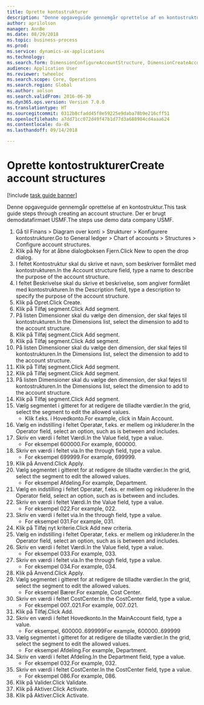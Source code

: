 ```yaml
--- 
title: Oprette kontostrukturer
description: "Denne opgaveguide gennemgår oprettelse af en kontostruktur."
author: aprilolson
manager: AnnBe
ms.date: 08/29/2018
ms.topic: business-process
ms.prod: 
ms.service: dynamics-ax-applications
ms.technology: 
ms.search.form: DimensionConfigureAccountStructure, DimensionCreateAccountStructure, DimensionHierarchyAddLevel, DimensionHierarchyConstraintActivate
audience: Application User
ms.reviewer: twheeloc
ms.search.scope: Core, Operations
ms.search.region: Global
ms.author: aolson
ms.search.validFrom: 2016-06-30
ms.dyn365.ops.version: Version 7.0.0
ms.translationtype: HT
ms.sourcegitcommit: 0312b8cfadd45f8e59225e9daba78b9e216cff51
ms.openlocfilehash: a7dd71cc072d49f47b1d77d3a688984cd4aaa624
ms.contentlocale: da-dk
ms.lasthandoff: 09/14/2018

---
```

# <a name="create-account-structures"></a><span data-ttu-id="51b43-103">Oprette kontostrukturer</span><span class="sxs-lookup"><span data-stu-id="51b43-103">Create account structures</span></span>

[!include [task guide banner](../../includes/task-guide-banner.md)]

<span data-ttu-id="51b43-104">Denne opgaveguide gennemgår oprettelse af en kontostruktur.</span><span class="sxs-lookup"><span data-stu-id="51b43-104">This task guide steps through creating an account structure.</span></span> <span data-ttu-id="51b43-105">Der er brugt demodatafirmaet USMF.</span><span class="sxs-lookup"><span data-stu-id="51b43-105">The steps use demo data company USMF.</span></span>

1. <span data-ttu-id="51b43-106">Gå til Finans > Diagram over konti > Strukturer > Konfigurere kontostrukturer.</span><span class="sxs-lookup"><span data-stu-id="51b43-106">Go to General ledger > Chart of accounts > Structures > Configure account structures.</span></span>
2. <span data-ttu-id="51b43-107">Klik på Ny for at åbne dialogboksen Fjern.</span><span class="sxs-lookup"><span data-stu-id="51b43-107">Click New to open the drop dialog.</span></span>
3. <span data-ttu-id="51b43-108">I feltet Kontostruktur skal du skrive et navn, som beskriver formålet med kontostrukturen.</span><span class="sxs-lookup"><span data-stu-id="51b43-108">In the Account structure field, type a name to describe the purpose of the account structure.</span></span>
4. <span data-ttu-id="51b43-109">I feltet Beskrivelse skal du skrive et beskrivelse, som angiver formålet med kontostrukturen.</span><span class="sxs-lookup"><span data-stu-id="51b43-109">In the Description field, type a description to specify the purpose of the account structure.</span></span>
5. <span data-ttu-id="51b43-110">Klik på Opret.</span><span class="sxs-lookup"><span data-stu-id="51b43-110">Click Create.</span></span>
6. <span data-ttu-id="51b43-111">Klik på Tilføj segment.</span><span class="sxs-lookup"><span data-stu-id="51b43-111">Click Add segment.</span></span>
7. <span data-ttu-id="51b43-112">På listen Dimensioner skal du vælge den dimension, der skal føjes til kontostrukturen.</span><span class="sxs-lookup"><span data-stu-id="51b43-112">In the Dimensions list, select the dimension to add to the account structure.</span></span>
8. <span data-ttu-id="51b43-113">Klik på Tilføj segment.</span><span class="sxs-lookup"><span data-stu-id="51b43-113">Click Add segment.</span></span>
9. <span data-ttu-id="51b43-114">Klik på Tilføj segment.</span><span class="sxs-lookup"><span data-stu-id="51b43-114">Click Add segment.</span></span>
10. <span data-ttu-id="51b43-115">På listen Dimensioner skal du vælge den dimension, der skal føjes til kontostrukturen.</span><span class="sxs-lookup"><span data-stu-id="51b43-115">In the Dimensions list, select the dimension to add to the account structure.</span></span>
11. <span data-ttu-id="51b43-116">Klik på Tilføj segment.</span><span class="sxs-lookup"><span data-stu-id="51b43-116">Click Add segment.</span></span>
12. <span data-ttu-id="51b43-117">Klik på Tilføj segment.</span><span class="sxs-lookup"><span data-stu-id="51b43-117">Click Add segment.</span></span>
13. <span data-ttu-id="51b43-118">På listen Dimensioner skal du vælge den dimension, der skal føjes til kontostrukturen.</span><span class="sxs-lookup"><span data-stu-id="51b43-118">In the Dimensions list, select the dimension to add to the account structure.</span></span>
14. <span data-ttu-id="51b43-119">Klik på Tilføj segment.</span><span class="sxs-lookup"><span data-stu-id="51b43-119">Click Add segment.</span></span>
15. <span data-ttu-id="51b43-120">Vælg segmentet i gitteret for at redigere de tilladte værdier.</span><span class="sxs-lookup"><span data-stu-id="51b43-120">In the grid, select the segment to edit the allowed values.</span></span>
    * <span data-ttu-id="51b43-121">Klik f.eks. i Hovedkonto.</span><span class="sxs-lookup"><span data-stu-id="51b43-121">For example, click in Main Account.</span></span>  
16. <span data-ttu-id="51b43-122">Vælg en indstilling i feltet Operatør, f.eks. er mellem og inkluderer.</span><span class="sxs-lookup"><span data-stu-id="51b43-122">In the Operator field, select an option, such as is between and includes.</span></span>
17. <span data-ttu-id="51b43-123">Skriv en værdi i feltet Værdi.</span><span class="sxs-lookup"><span data-stu-id="51b43-123">In the Value field, type a value.</span></span>
    * <span data-ttu-id="51b43-124">For eksempel 600000.</span><span class="sxs-lookup"><span data-stu-id="51b43-124">For example, 600000.</span></span>  
18. <span data-ttu-id="51b43-125">Skriv en værdi i feltet via.</span><span class="sxs-lookup"><span data-stu-id="51b43-125">In the through field, type a value.</span></span>
    * <span data-ttu-id="51b43-126">For eksempel 699999.</span><span class="sxs-lookup"><span data-stu-id="51b43-126">For example, 699999.</span></span>  
19. <span data-ttu-id="51b43-127">Klik på Anvend.</span><span class="sxs-lookup"><span data-stu-id="51b43-127">Click Apply.</span></span>
20. <span data-ttu-id="51b43-128">Vælg segmentet i gitteret for at redigere de tilladte værdier.</span><span class="sxs-lookup"><span data-stu-id="51b43-128">In the grid, select the segment to edit the allowed values.</span></span>
    * <span data-ttu-id="51b43-129">For eksempel Afdeling.</span><span class="sxs-lookup"><span data-stu-id="51b43-129">For example, Department.</span></span>  
21. <span data-ttu-id="51b43-130">Vælg en indstilling i feltet Operatør, f.eks. er mellem og inkluderer.</span><span class="sxs-lookup"><span data-stu-id="51b43-130">In the Operator field, select an option, such as is between and includes.</span></span>
22. <span data-ttu-id="51b43-131">Skriv en værdi i feltet Værdi.</span><span class="sxs-lookup"><span data-stu-id="51b43-131">In the Value field, type a value.</span></span>
    * <span data-ttu-id="51b43-132">For eksempel 022.</span><span class="sxs-lookup"><span data-stu-id="51b43-132">For example, 022.</span></span>  
23. <span data-ttu-id="51b43-133">Skriv en værdi i feltet via.</span><span class="sxs-lookup"><span data-stu-id="51b43-133">In the through field, type a value.</span></span>
    * <span data-ttu-id="51b43-134">For eksempel 031.</span><span class="sxs-lookup"><span data-stu-id="51b43-134">For example, 031.</span></span>  
24. <span data-ttu-id="51b43-135">Klik på Tilføj nyt kriterie.</span><span class="sxs-lookup"><span data-stu-id="51b43-135">Click Add new criteria.</span></span>
25. <span data-ttu-id="51b43-136">Vælg en indstilling i feltet Operatør, f.eks. er mellem og inkluderer.</span><span class="sxs-lookup"><span data-stu-id="51b43-136">In the Operator field, select an option, such as is between and includes.</span></span>
26. <span data-ttu-id="51b43-137">Skriv en værdi i feltet Værdi.</span><span class="sxs-lookup"><span data-stu-id="51b43-137">In the Value field, type a value.</span></span>
    * <span data-ttu-id="51b43-138">For eksempel 033.</span><span class="sxs-lookup"><span data-stu-id="51b43-138">For example, 033.</span></span>  
27. <span data-ttu-id="51b43-139">Skriv en værdi i feltet via.</span><span class="sxs-lookup"><span data-stu-id="51b43-139">In the through field, type a value.</span></span>
    * <span data-ttu-id="51b43-140">For eksempel 034.</span><span class="sxs-lookup"><span data-stu-id="51b43-140">For example, 034.</span></span>  
28. <span data-ttu-id="51b43-141">Klik på Anvend.</span><span class="sxs-lookup"><span data-stu-id="51b43-141">Click Apply.</span></span>
29. <span data-ttu-id="51b43-142">Vælg segmentet i gitteret for at redigere de tilladte værdier.</span><span class="sxs-lookup"><span data-stu-id="51b43-142">In the grid, select the segment to edit the allowed values.</span></span>
    * <span data-ttu-id="51b43-143">For eksempel Bærer.</span><span class="sxs-lookup"><span data-stu-id="51b43-143">For example, Cost Center.</span></span>  
30. <span data-ttu-id="51b43-144">Skriv en værdi i feltet CostCenter.</span><span class="sxs-lookup"><span data-stu-id="51b43-144">In the CostCenter field, type a value.</span></span>
    * <span data-ttu-id="51b43-145">For eksempel 007..021.</span><span class="sxs-lookup"><span data-stu-id="51b43-145">For example, 007..021.</span></span>  
31. <span data-ttu-id="51b43-146">Klik på Tilføj.</span><span class="sxs-lookup"><span data-stu-id="51b43-146">Click Add.</span></span>
32. <span data-ttu-id="51b43-147">Skriv en værdi i feltet Hovedkonto.</span><span class="sxs-lookup"><span data-stu-id="51b43-147">In the MainAccount field, type a value.</span></span>
    * <span data-ttu-id="51b43-148">For eksempel, 600000..699999</span><span class="sxs-lookup"><span data-stu-id="51b43-148">For example, 600000..699999</span></span>  
33. <span data-ttu-id="51b43-149">Vælg segmentet i gitteret for at redigere de tilladte værdier.</span><span class="sxs-lookup"><span data-stu-id="51b43-149">In the grid, select the segment to edit the allowed values.</span></span>
    * <span data-ttu-id="51b43-150">For eksempel Afdeling.</span><span class="sxs-lookup"><span data-stu-id="51b43-150">For example, Department.</span></span>  
34. <span data-ttu-id="51b43-151">Skriv en værdi i feltet Afdeling.</span><span class="sxs-lookup"><span data-stu-id="51b43-151">In the Department field, type a value.</span></span>
    * <span data-ttu-id="51b43-152">For eksempel 032.</span><span class="sxs-lookup"><span data-stu-id="51b43-152">For example, 032.</span></span>  
35. <span data-ttu-id="51b43-153">Skriv en værdi i feltet CostCenter.</span><span class="sxs-lookup"><span data-stu-id="51b43-153">In the CostCenter field, type a value.</span></span>
    * <span data-ttu-id="51b43-154">For eksempel 086.</span><span class="sxs-lookup"><span data-stu-id="51b43-154">For example, 086.</span></span>  
36. <span data-ttu-id="51b43-155">Klik på Valider.</span><span class="sxs-lookup"><span data-stu-id="51b43-155">Click Validate.</span></span>
37. <span data-ttu-id="51b43-156">Klik på Aktiver.</span><span class="sxs-lookup"><span data-stu-id="51b43-156">Click Activate.</span></span>
38. <span data-ttu-id="51b43-157">Klik på Aktiver.</span><span class="sxs-lookup"><span data-stu-id="51b43-157">Click Activate.</span></span>


